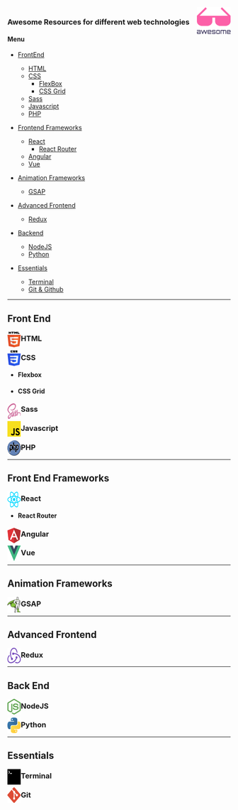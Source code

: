 <img align="right" src="./images/awesome.svg" style="width: 15%; height:60px;">
<h3>Awesome Resources for different web technologies</h3>  

#### Menu

* <a href="#frontend">FrontEnd</a>

  * <a href="#html">HTML</a>
  * <a href="#css">CSS</a>
    * <a href="#flexbox">FlexBox</a>
    * <a href="#css-grid">CSS Grid</a>
  * <a href="#sass">Sass</a>
  * <a href="#javascript">Javascript</a>
  * <a href="#php">PHP</a>

* <a href="#frontend-frameworks">Frontend Frameworks</a>

  * <a href="#react">React</a>
    * <a href="#react-router">React Router</a>
  * <a href="#angular">Angular</a>
  * <a href="#vue">Vue</a>

* <a href="#animation-frameworks">Animation Frameworks</a>

  * <a href="#gsap">GSAP</a>

* <a href="#advanced-frontend">Advanced Frontend</a>

  * <a href="#redux">Redux</a>

* <a href="#backend">Backend</a>

  * <a href="#nodejs">NodeJS</a>
  * <a href="#python">Python</a>

* <a href="#essentials">Essentials</a>
  * <a href="#terminal">Terminal</a>
  * <a href="#git">Git & Github</a>

---

<h2 id="frontend">Front End</h2>  

<img align="left" src="./images/html.svg" style="width: 6%; height:35px;">
<h3 id="html">HTML</h3>  

<img align="left" src="./images/css.svg" style="width: 6%; height:35px;">
<h3 id="css">CSS</h3>  

* <h4 id="flexbox">Flexbox<h4>  
* <h4 id="css-grid">CSS Grid<h4>  

<img align="left" src="./images/sass.svg" style="width: 6%; height:35px;">
<h3 id="sass">Sass</h3>  

<img align="left" src="./images/javascript.svg" style="width: 6%; height:35px;">
<h3 id="javascript">Javascript</h3>  

<img align="left" src="./images/php.svg" style="width: 6%; height:35px;">
<h3 id="php">PHP</h3>  

---

<h2 id="frontend-frameworks">Front End Frameworks</h2>  

<img align="left" src="./images/react.svg" style="width: 6%; height:35px;">
<h3 id="react">React</h3>  

* <h4 id="react-router">React Router<h4>

<img align="left" src="./images/angular.svg" style="width: 6%; height:35px;">
<h3 id="angular">Angular</h3>  

<img align="left" src="./images/vue.svg" style="width: 6%; height:35px;">
<h3 id="vue">Vue</h3>  

---

<h2 id="animation-frameworks">Animation Frameworks</h2>

<img align="left" src="./images/gsap.svg" style="width: 6%; height:35px;">
<h3 id="gsap">GSAP</h3>  

---

<h2 id="advanced-frontend">Advanced Frontend</h2>

<img align="left" src="./images/redux.svg" style="width: 6%; height:35px;">
<h3 id="redux">Redux</h3>  

---

<h2 id="backend">Back End</h2>

<img align="left" src="./images/nodejs.svg" style="width: 6%; height:35px;">
<h3 id="nodejs">NodeJS</h3>  

<img align="left" src="./images/python.svg" style="width: 6%; height:35px;">
<h3 id="python">Python</h3>  

---

<h2 id="essentials">Essentials</h2>

<img align="left" src="./images/terminal.svg" style="width: 6%; height:35px;">
<h3 id="terminal">Terminal</h3>  

<img align="left" src="./images/git.svg" style="width: 6%; height:35px;">
<h3 id="git">Git</h3>
